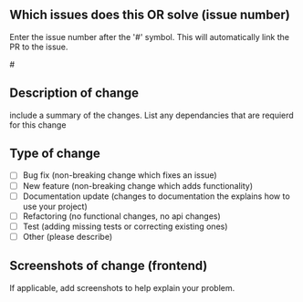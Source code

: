 ## Which issues does this OR solve (issue number)
Enter the issue number after the '#' symbol. This will automatically link the PR to the issue.

#<issue number>

## Description of change

include a summary of the changes. List any dependancies that are requierd for this change

## Type of change

- [ ] Bug fix (non-breaking change which fixes an issue)
- [ ] New feature (non-breaking change which adds functionality)
- [ ] Documentation update (changes to documentation the explains how to use your project)
- [ ] Refactoring (no functional changes, no api changes)
- [ ] Test (adding missing tests or correcting existing ones)
- [ ] Other (please describe)

## Screenshots of change (frontend)
If applicable, add screenshots to help explain your problem.
